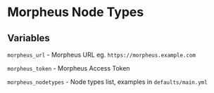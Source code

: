 # Morpheus Node Types

## Variables

`morpheus_url` - Morpheus URL eg. `https://morpheus.example.com`

`morpheus_token` - Morpheus Access Token

`morpheus_nodetypes` - Node types list, examples in `defaults/main.yml`


